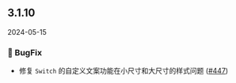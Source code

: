 ## 3.1.10
2024-05-15

### 🐞 BugFix

- 修复 `Switch` 的自定义文案功能在小尺寸和大尺寸的样式问题 ([#447](https://github.com/sheinsight/shineout-next/pull/447))






